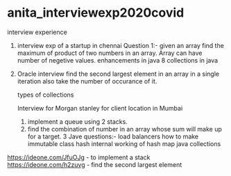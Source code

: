 # anita_interviewexp2020covid
interview experience
1. interview exp of a startup in chennai
Question 1:-
 given an array find the maximum of product of two numbers in an array. Array can have number of negetive values.
 enhancements in java 8
 collections in java
 
 2. Oracle interview
    find the second largest element in an array in a single iteration also take the number of occurance of it.
    
    types of collections
    
    
    Interview for Morgan stanley for client location in Mumbai
    1. implement a queue using 2 stacks.
    2. find the combination of number in an array whose sum will make up for a target.
    3 Jave questions:-
       load balancers
       how to make immutable class
       hash
       internal working of hash map
       java collections
       
  https://ideone.com/JfuOJg - to implement a stack
  https://ideone.com/h2zuvg - find the second largest element
